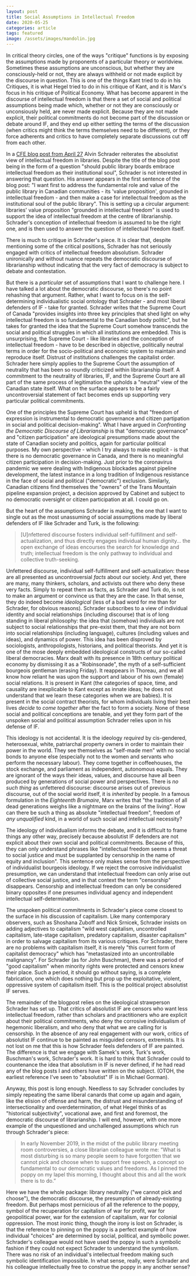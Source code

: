 ```yaml
---
layout: post
title: Social Assumptions in Intellectual Freedom
date: 2020-05-25
categories: article
tags: featured
image: /assets/images/mandolin.jpg
---
```


In critical theory circles, one of the ways "critique" functions is by
exposing the assumptions made by proponents of a particular theory or
worldview. Sometimes these assumptions are unconscious, but whether they
are consciously-held or not, they are always withheld or not made
explicit by the discourse in question. This is one of the things Kant
tried to do in his Critiques, it is what Hegel tried to do in his
critique of Kant, and it is Marx's focus in his critique of Political
Economy. What has become apparent in the discourse of intellectual
freedom is that there a set of social and political assumptions being
made which, whether or not they are consciously or unconsiously held,
are never made explicit. Because they are not made explicit, their
political commitments do not become part of the discussion or debate
around IF, and they end up either setting the terms of the discussion
(when critics might think the terms themselves need to be different), or
they force adherents and critics to have completely separate discussions
cut off from each other.

In a [CFE blog post from April
27](https://cfe.ryerson.ca/blog/2020/04/should-public-library-boards-embrace-intellectual-freedom-their-institutional-soul)
Alvin Schrader reiterates the absolutist view of intellectual freedom in
libraries. Despite the title of the blog post being in the form of a
question "should public library boards embrace intellectual freedom as
their institutional soul", Schrader is not interested in answering that
question. His answer appears in the first sentence of the blog post: "I
want first to address the fundamental role and value of the public
library in Canadian communities - its 'value proposition', grounded in
intellectual freedom - and then make a case for intellectual freedom as
the institutional soul of the public library". This is setting up a
circular argument: libraries' value proposition "grounded in intellectual
freedom" is used to support the idea of intellectual freedom at the
centre of librarianship. Schrader's conception of intellectual freedom
is assumed to be the right one, and is then used to answer the question
of intellectual freedom itself.

There is much to critique in Schrader's piece. It is clear that, despite
mentioning some of the critical positions, Schrader has not seriously
engaged with critics of intellectual freedom absolutism. Schrader
unironically and without nuance repeats the democratic discourse of
librarianship without indicating that the very fact of democracy is
subject to debate and contestation.

But there is a *particular* set of assumptions that I want to challenge
here. I have talked a lot about the democratic discourse, so there's no
point rehashing that argument. Rather, what I want to focus on is
the self-determining individualistic social ontology that Schrader - and
most liberal defenders of IF - take for granted. Schrader writes that
the Supreme Court of Canada "provides insights into three key principles
that shed light on why intellectual freedom is so fundamental to the
Canadian body politic", but he takes for granted the idea that the
Supreme Court somehow transcends the social and political struggles in
which all institutions are embedded. This is unsurprising, the Supreme
Court - like libraries and the conception of intellectual freedom - have
to be described in objective, politically neutral terms in order for the
socio-political and economic system to maintain and reproduce itself.
Distrust of institutions challenges the capitalist order. Schrader here
simply applies to the Supreme Court the assumption
of neutrality that has been so roundly criticized within librarianship
itself. A commitment to the neutrality of libraries, IF, and the Supreme
Court are all part of the same process of legitimation the upholds a
"neutral" view of the Canadian state itself. What on the surface appears
to be a fairly uncontroversial statement of fact becomes ends up
supporting very particular political commitments.

One of the principles the Supreme Court has upheld is that "freedom of
expression is instrumental to democratic governance and citizen
partipation in social and political decision-making". What I have argued
in *Confronting the Democratic Discourse of Librarianship* is that
"democratic governance" and "citizen participation" are ideological
presumptions made about the state of Canadian society and politics,
again for particular political purposes. My own perspective - which I
try always to make explicit - is that there is no democratic governance
in Canada, and there is no meaningful citizen participation in
decision-making. Just prior to the coronavirus pandemic we were dealing
with Indigenous blockades against pipeline development, the latest
instance in a long tradition of Indigenous resistance in the face of
social and political ("democratic") exclusion. Similarly, Canadian
citizens find themselves the "owners" of the Trans Mountain pipeline
expansion project, a decision approved by Cabinet and subject to no
democratic oversight or citizen participation at all. I could go on.

But the heart of the assumptions Schrader is making, the one that I want
to single out as the most unassuming of social assumptions made by
liberal defenders of IF like Schrader and Turk, is the following:

>[U]nfettered discourse fosters individual self-fulfillment and
self-actualization, and thus directly engages individual human
dignity... the open exchange of ideas encourses the search for knowledge
and truth; intellectual freedom is the only pathway to individual and
collective truth-seeking.

Unfettered discourse, individual self-fulfillment and
self-actualization: these are all presented as uncontroversial *facts*
about our society. And yet, there are many, many thinkers, scholars, and
activists out there who deny these very facts. Simply to repeat them as
facts, as Schrader and Turk do, is not to make an argument or convince
us that they are the case. In that sense, they do indeed become
*ideological* (less of a bad word for me than for Schrader, for obvious
reasons). Schrader subscribes to a view of individual identity and
social relationships (including discourse) that is of long standing in
liberal philosophy: the idea that (somehow) individuals are not subject
to social relationships that pre-exist them, that they are not born into
social relationships (including language), cultures (including values
and ideas), and dynamics of power. This idea has been disproved by
sociologists, anthropologists, historians, and political theorists. And
yet it is one of the mose deeply embedded ideological constructs of our
so-called liberal democracies. Marx dealt with its presence in 18th
century political economy by dismissing it as a "Robinsonade", the
myth of a self-sufficient bourgeois gentleman (erasing Friday). It
reappears in Thoreau, and we all know how reliant he was upon the
support and labour of his own (female) social relations. It is present
in Kant (the categories of space, time, and causality are inexplicable
to Kant except as innate ideas; he does not understand that we learn
these categories when we are babies). It is present in the social
contract theorists, for whom individuals living their best lives
*decide* to *come together* after the fact to form a society. None of
these social and political conceptions are tenable, and yet they form
part of the unspoken social and political assumption Schrader relies
upon in his defense of IF.

This ideology is not accidental. It is the ideology *required* by
cis-gendered, heterosexual, white, patriarchal property owners in order
to maintain their power in the world. They see themselves as "self-made
men" with no social bonds to anyone else (especially not to the women
and servants who perform the necessary labour). They come together in
coffeehouses, the stock exchange, and parliament as independent,
autonomous equals. They are ignorant of the ways their ideas, values,
and discourse have all been produced by generations of social power and
perspectives. There is *no such thing* as unfettered discourse:
discourse arises out of previous discourse, out of the social world
itself, it is *inherited* by people. In a famous formulation in the
*Eighteenth Brumaire*, Marx writes that "the tradition of all dead
generations weighs like a nightmare on the brains of the living". How
can there be such a thing as absolute "intellectual freedom", freedom of
*any unqualified* kind, in a world of such social and intellectual
necessity?

The ideology of individualism informs the debate, and it is difficult to
frame things any other way, precisely because absolutist IF defenders
are not explicit about their own social and political commitments.
Because of this, they can only understand phrases like "intellectual
freedom seems a threat to social justice and must be supplanted by
censorship in the name of equity and inclusion". This sentence only
makes sense from the perspective of individualist bourgeois ideology. If
we reject the corrosive individualist presumption, we can understand
that intellectual freedom can only arise out of collective social
justice, and in that context the term "censorship" disappears.
Censorship and intellectual freedom can only be considered binary
opposites if one presumes individual agency and independent
intellectual self-determination.

The unspoken political commitments in Schrader's piece come closest to
the surface in his discussion of capitalism. Like many contemporary
observers, such as Shoshana Zuboff and Nick Srnicek, Schrader insists on
adding adjectives to capitalism "wild west capitalism, uncontrolled
capitalism, late-stage capitalism, predatory capitalism, disaster
capitalism" in order to salvage capitalism from its various critiques.
For Schrader, there are no problems with capitalism itself, it is merely
"this current form of capitalist democracy" which has "metastasized into
an uncontrollable malignancy". For Schrader (as for John Buschman),
there was a period of "good capitalism" when minority rights were
protected and censors knew their place. Such a period, it should go
without saying, is a complete fabrication, one which does nothing but
prop up the exploitative, violent, oppressive system of capitalism
itself. This is the political project absolutist IF serves.

The remainder of the blogpost relies on the ideological strawperson
Schrader has set up. That critics of absolutist IF are censors who want
less intellectual freedom, rather than scholars and practitioners who
are explicit about their political commitments, who deny the corrosive
individualism of hegemonic liberalism, and who deny that what we are
calling for is censorship. In the absence of any real engagement with
our work, critics of absolutist IF continue to be painted as misguided
censors, extremists. It is not lost on me that this is how Schrader
feels defenders of IF are painted. The difference is that we engage with
Samek's work, Turk's work, Buschman's work, Schrader's work. It is hard
to think that Schrader could to countenance the idea that absolutism in
IF is never defined, if he had read any of the blog posts I and others
have written on the subject. (OTOH, the earliest reference I've seen
to "absolutist" IF is in Michael Gorman).

Anyway, this post is long enough. Needless to say Schrader concludes by
simply repeating the same liberal canards that come up again and again,
like the elision of offense and harm, the distrust and misunderstanding
of intersectionality and overdetermination, of what Hegel thinks of as
"historical subjectivity", vocational awe, and first and foremost, the
democratic discourse of librarianship. I will end, however, with one
more example of the unquestioned and unchallenged assumptions which run
through Schrader's piece:

>In early November 2019, in the midst of the public library meeting room controversies, a close librarian colleague wrote me: “What is most disturbing is so many people seem to have forgotten that we cannot pick and choose when to support free speech, a concept so fundamental to our democratic values and freedoms. As I pinned the poppy on my lapel this morning, I thought about this and all the work there is to do.”

Here we have the whole package: library neutrality ("we cannot pick and
choose"), the democratic discourse, the presumption of already-existing
freedom. But perhaps most pernicious of all the reference to the poppy,
symbol of the recuperation for capitalism of war for profit, war for
geopolitical power, war for the extension of capitalism, war for colonial
oppression. The most ironic thing, though the irony is lost on Schrader,
is that the reference to pinning on the poppy is a perfect example of
how individual "choices" are determined by social, political, and
symbolic power. Schrader's colleague would not have used the poppy in
such a symbolic fashion if they could not expect Schrader to understand
the symbolism. There was no risk of an individual's intellectual freedom
making such symbolic identification impossible. In what sense, really,
were Schrader and his colleague intellectually free to construe the
poppy in any another sense?
